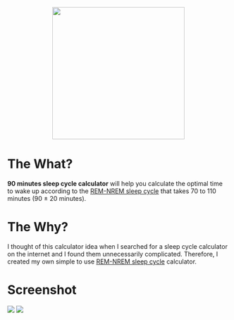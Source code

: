 <p align="center"><a href="https://sleepcyclecalculator.surge.sh/" target="_blank"><img src="https://i.ibb.co/qMyNXtw/logo.png" width="300"></a></p>

# The What?

<b>90 minutes sleep cycle calculator</b> will help you calculate the optimal time to wake up according to the <a href="https://en.wikipedia.org/wiki/Sleep_cycle" target="_blank">REM-NREM sleep cycle</a> that takes 70 to 110 minutes (90 ± 20 minutes).

# The Why?

I thought of this calculator idea when I searched for a sleep cycle calculator on the internet and I found them unnecessarily complicated. Therefore, I created my own simple to use <a href="https://en.wikipedia.org/wiki/Sleep_cycle" target="_blank">REM-NREM sleep cycle</a> calculator.

# Screenshot

<p>
<a href="https://sleepcyclecalculator.surge.sh/" target="_blank"><img src="https://i.ibb.co/tQbx4YC/screenshot.png"></a>
<a href="https://sleepcyclecalculator.surge.sh/" target="_blank"><img src="https://i.ibb.co/Wzxpr4M/screenshot2.png" ></a>
</p>
